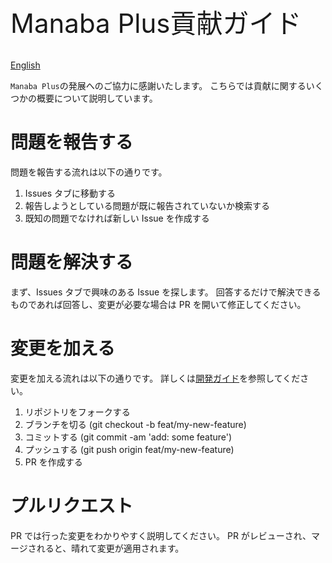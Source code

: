 <div style="font-size: 3em;">Manaba Plus貢献ガイド</div>
<br>

[English](CONTRIBUTING.md)

`Manaba Plus`の発展へのご協力に感謝いたします。
こちらでは貢献に関するいくつかの概要について説明しています。

# 問題を報告する

問題を報告する流れは以下の通りです。

1. Issues タブに移動する
2. 報告しようとしている問題が既に報告されていないか検索する
3. 既知の問題でなければ新しい Issue を作成する

# 問題を解決する

まず、Issues タブで興味のある Issue を探します。
回答するだけで解決できるものであれば回答し、変更が必要な場合は PR を開いて修正してください。

# 変更を加える

変更を加える流れは以下の通りです。
詳しくは[開発ガイド](docs/development)を参照してください。

1. リポジトリをフォークする
2. ブランチを切る (git checkout -b feat/my-new-feature)
3. コミットする (git commit -am 'add: some feature')
4. プッシュする (git push origin feat/my-new-feature)
5. PR を作成する

# プルリクエスト

PR では行った変更をわかりやすく説明してください。
PR がレビューされ、マージされると、晴れて変更が適用されます。

